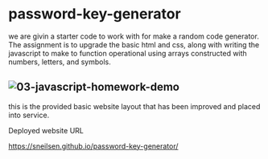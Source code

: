 # password-key-generator

we are givin a starter code to work with for make a random code generator.  
The assignment is to upgrade the basic html and css, along with writing the javascript to make to function operational using arrays constructed with numbers, letters, and symbols.

## ![03-javascript-homework-demo](https://user-images.githubusercontent.com/87955167/155767285-fec2017e-da80-4a00-80d1-d2d248f627f0.png)

this is the provided basic website layout that has been improved and placed into service.


 Deployed website URL
 
  https://sneilsen.github.io/password-key-generator/

